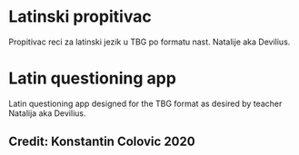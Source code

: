 # Latinski propitivac
 Propitivac reci za latinski jezik u TBG po formatu nast. Natalije aka Devilius.
# Latin questioning app
 Latin questioning app designed for the TBG format as desired by teacher Natalija aka Devilius.
## Credit: Konstantin Colovic 2020
